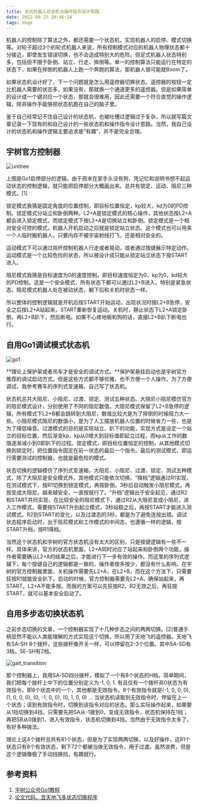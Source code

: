 ```yaml
---
title: 足式机器人状态机与操作指令设计思路
date: 2022-09-25 20:46:24
tags: doge
---
```


机器人的控制除了算法之外，都还需要一个状态机，实现机器人的启停、模式切换等。对轮子超过3个的轮式机器人来说，所有控制模式对应的机器人物理状态都十分接近，即使发生错误切换，也不会造成特别大的危险。但足式机器人状态特别多，包括但不限于卧倒、站立、行走、摔倒等。单一的控制算法只能运行在特定的状态下，如果在摔倒的机器人上跑一个奔跑的算法，那机器人很可能就Boom了。

如果状态机设计好了，下一个问题就是怎么用遥控器切换状态。遥控器的按钮一定比机器人需要的状态多，如果没有，那就换一个通道更多的遥控器。但是如果简单的设计成一个键对应一个状态，那就会很难用，因此还需要一个符合直觉的操作逻辑，除非操作手能够把状态机跑在自己的脑子里。

鉴于自己经常记不住自己设计的状态机，也被吐槽过逻辑过于复杂，所以就写篇文章记录一下现有的和自己设计的一些状态机和操作指令设计思路。当然，我自己设计的状态机和操作逻辑主要追求是“有趣”，并不是完全合理。

## 宇树官方控制器

![unitree](ctrl0.png)

上图是Go1启停部分的逻辑。由于周末在家手头没有狗，凭记忆和说明书想不起运动状态的控制逻辑，就只能把启停部分大概画出来。总共有锁定、运动、阻尼三种模式。[1]

锁定模式我猜是固定角度的位置控制，即目标位置恒定，kp较大，kd为0的PD控制。锁定模式分站立和卧倒两种。L2+A是锁定模式的核心操作，其他状态按L2+A都会进入锁定模式，而锁定模式下按L2+A是切换站立和卧倒。锁定模式是一个相对安全可控的模式，机器人开机启动之后就是锁定站立状态。这个模式也可以用来一个人临时搬机器人，只要内存不被宇宙射线打飞，还是相对安全的。

运动模式下可以通过摇杆控制机器人行走或者晃动，或者通过按键展示特定动作。运动模式是一个比较危险的状态，所以被设计成只能从锁定站立状态下按START进入。

阻尼模式我猜是目标速度为0的速度控制，即目标速度恒定为0，kp为0，kd较大的PD控制。这是一个安全模式，所有状态下都可以通过L2+B进入，特别是紧急状态。阻尼模式机器人处在被动状态，躺下后和关机时状态一样。

所以整体的控制逻辑就是开机后按START开始运动，出现状况时按L2+B急停，安全之后按L2+A站起来，START重新恢复运动。关机时，静止状态下L2+A锁定卧倒，再L2+B趴下，然后断电。如果不心疼地板和狗的话，直接L2+B趴下断电也行。

## 自用Go1调试模式状态机

![go1](ctrl1.png)

**理论上保护架或者吊车才是安全的调试方式。**保护架悬挂启动也是宇树官方推荐的调试启动方式。但是这些方式都不够优雅，也不方便一个人操作。为了方便调试，我参考赛车的序列式变速箱，自己写了状态机。

状态机总共大阻尼、小阻尼、过渡、锁定、测试五种状态。大阻尼小阻尼模仿官方的阻尼模式设计，分别使用了不同的阻尼数值。大阻尼模式保留了L2+B急停的逻辑，所有模式下L2+B都会跳转到大阻尼，数值比较大是为了摔倒的时候阻力大一些。小阻尼模式阻尼的数值小，是为了人工摆放机器人位置的时候省力一些，也是为了降低噪音。过渡模式的目的是实现站立、趴下的功能，实现方式是设定一个站立的目标位置，然后渐变kp，kp从0增大到目标值即起立过程，而kp从工作的数值逐渐减小到0即趴下的过程。锁定模式，即目标位置恒定的控制，从其他模式切换到锁定时，把位置指令固定在前一状态的最后一个指令。最后的测试模式，即运行需要测试的控制器，也就是最危险的模式。

状态切换的逻辑模仿了序列式变速箱，大阻尼、小阻尼、过渡、锁定、测试五种模式，除了大阻尼是安全模式外，其他模式只能依次切换。“降档”逻辑通过R1实现，在测试模式下，按R1切换到锁定模式，再按卧倒，3秒后自动触发小阻尼模式，再按变成大阻尼，越来越安全，一直按就行了。“升档”逻辑出于安全起见，通过R2和START共同实现，在比较安全的阻尼模式下，通过R2从大阻尼变成小阻尼，进入工作模式，需要按START升到起立模式，3秒站稳之后，再按START才能进入测试模式。R2到START的变化，以及过渡态的3秒，都是为了避免连按出错。调试状态程序启动时，出于阻尼模式和工作模式的中间态，也遵循一样的逻辑，按START升档，按R1降档。

当然这个状态机和宇树的官方状态机没有太大的区别，只是按键逻辑有一些不一样。具体来讲，官方的状态机里面，L2+A同时对应了站起来和卧倒两个功能，操作者需要确认L2+A的结果之后，才能进行下一步有效的操作。而这里的序列式逻辑下，每个按键自己的逻辑都是一致的，操作者按多按少，都没有什么影响。在宇树的官方控制器里面，关机操作需要先L2+A，在L2+B，而在这个方法下，只需要狂按R1就能安全趴下。启动的时候，官方控制器需要先L2+A，确保站起来，再START。L2+A不能多按。而我的方案可以先狂按R2，R2无效之后，再狂按START，就可以基本安全启动了。

## 自用多步态切换状态机

之前步态切换的文章，一个控制器实现了十几种步态之间的两两切换。[2]普通手柄显然不能以人类能理解的方式实现这个切换，所以用了天地飞的遥控器。天地飞有SA-SH 8个拨杆，这些拨杆像开关一样，可以停留在2-3个位置。其中SA-SD有3档，SE-SH有2档。

![gait_transition](ctrl2.jpg)

那个控制器上，我用SA-SD四分拨杆，模拟了一个有8个状态的H档。简单期间，我们把每个拨杆上中下的位置分别定义为-1, 0, 1. 有且仅有一个拨杆非0状态为有效指令，即8个状态中的一个，其他都是无效指令。8个有效指令就是(-1, 0, 0, 0), (1, 0, 0, 0), (0, -1, 0, 0), (0, 1, 0, 0) … 当状态机读取到无效指令时，停留在上一个状态；读到有效指令时，切换到该指令对应的状态。那么实际操作起来，如果要从1挡切换到4挡，只需要先把SA从-1拨到0，变成无效指令，状态机保持在1挡；再把SB从0拨到1，进入有效指令，状态机切换到4挡。当然由于无效指令太多了，有好多种拨法。

理论上这4个拨杆总共有81个状态，但是为了实现两两切换，以及好操作，这81个状态只有8个有效状态，剩下72个都被当做无效指令，用于过渡。虽然浪费，但是这个逻辑像极了手动挡换挡，有趣就行。

## 参考资料

1. [宇树公众号Go1教程](https://mp.weixin.qq.com/s?__biz=MzU1NzIyMDg3MQ==&mid=2247484170&idx=1&sn=5762e83b9a3beca8dd547f7e423ab242&chksm=fc385662cb4fdf74d9d285cc72270b9826dda5716a89beb5d269b2c1bd5838e572c112948dca&scene=18#wechat_redirect)
2. [论文代码，含天地飞多状态切换程序](https://github.com/ZJU-XMech/PhaseGuidedControl)